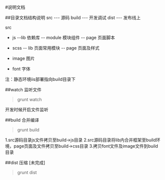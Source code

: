 #说明文档

##目录文档结构说明
src    --- 源码
build  --- 开发调试
dist   --- 发布线上

src
 - js
  --lib    依赖库
  -- module 模块组件
  -- page   页面脚本

 - scss
  -- lib    页面常用模块
  -- page   页面及样式

 - image   图片
 - font    字体 

注：静态环境iis部署指向build目录下






##watch  监听文件
>grunt watch

开发时候开启文件监听


##build  合并编译
> grunt build

1.src源码目录js文件拷贝至build->js目录
2.src源码目录将lib内合并框架至build环境，page页面及文件拷贝至build->css目录
3.拷贝font文件及image文件到build目录


##dist  压缩 [未完成]
> grunt dist